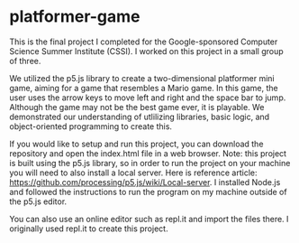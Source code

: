 # platformer-game

This is the final project I completed for the Google-sponsored Computer Science Summer Institute (CSSI).
I worked on this project in a small group of three.

We utilized the p5.js library to create a two-dimensional platformer mini game, aiming for a game that
resembles a Mario game. In this game, the user uses the arrow keys to move left and right and the 
space bar to jump. Although the game may not be the best game ever, it is playable. We demonstrated our
understanding of utlilizing libraries, basic logic, and object-oriented programming to create this.

If you would like to setup and run this project, you can download the repository and open the
index.html file in a web browser. Note: this project is built using the p5.js library, so in order
to run the project on your machine you will need to also install a local server. Here is reference
article: https://github.com/processing/p5.js/wiki/Local-server. I installed Node.js and followed 
the instructions to run the program on my machine outside of the p5.js editor.

You can also use an online editor such as repl.it and import the files there. I originally used
repl.it to create this project.
